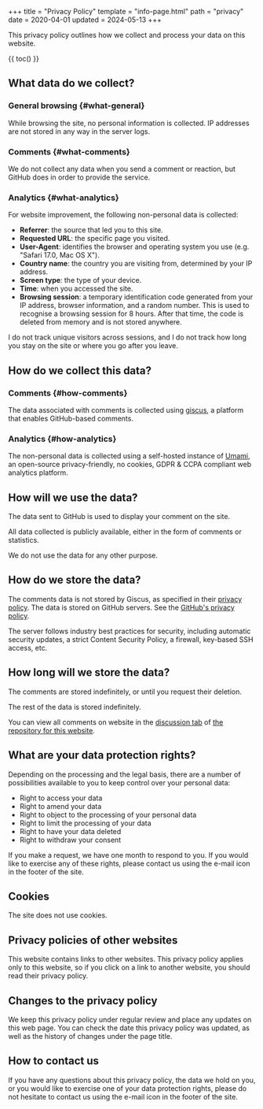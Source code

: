 +++
title = "Privacy Policy"
template = "info-page.html"
path = "privacy"
date = 2020-04-01
updated = 2024-05-13
+++

This privacy policy outlines how we collect and process your data on this website.

{{ toc() }}

## What data do we collect?

### General browsing {#what-general}

While browsing the site, no personal information is collected. IP addresses are not stored in any way in the server logs.

### Comments {#what-comments}

We do not collect any data when you send a comment or reaction, but GitHub does in order to provide the service.

### Analytics {#what-analytics}

For website improvement, the following non-personal data is collected:

- **Referrer**: the source that led you to this site.
- **Requested URL**: the specific page you visited.
- **User-Agent**: identifies the browser and operating system you use (e.g. "Safari 17.0, Mac OS X").
- **Country name**: the country you are visiting from, determined by your IP address.
- **Screen type**: the type of your device.
- **Time**: when you accessed the site.
- **Browsing session**: a temporary identification code generated from your IP address, browser information, and a random number. This is used to recognise a browsing session for 8 hours. After that time, the code is deleted from memory and is not stored anywhere.

I do not track unique visitors across sessions, and I do not track how long you stay on the site or where you go after you leave.

## How do we collect this data?

### Comments {#how-comments}

The data associated with comments is collected using [giscus](https://giscus.app/), a platform that enables GitHub-based comments.

### Analytics {#how-analytics}

The non-personal data is collected using a self-hosted instance of [Umami](https://umami.is/), an open-source privacy-friendly, no cookies, GDPR & CCPA compliant  web analytics platform.

## How will we use the data?

The data sent to GitHub is used to display your comment on the site.

All data collected is publicly available, either in the form of comments or statistics.

We do not use the data for any other purpose.

## How do we store the data?

The comments data is not stored by Giscus, as specified in their [privacy policy](https://github.com/giscus/giscus/blob/main/PRIVACY-POLICY.md#what-data-do-we-collect). The data is stored on GitHub servers. See the [GitHub's privacy policy](https://docs.github.com/en/site-policy/privacy-policies/github-privacy-statement).

The server follows industry best practices for security, including automatic security updates, a strict Content Security Policy, a firewall, key-based SSH access, etc.

## How long will we store the data?

The comments are stored indefinitely, or until you request their deletion.

The rest of the data is stored indefinitely.

You can view all comments on website in the [discussion tab](https://github.com/tduyng/tduyng.github.io/discussions/categories/general) of [the repository for this website](https://github.com/tduyng/tduyng.github.io/discussions/categories/general).

## What are your data protection rights?

Depending on the processing and the legal basis, there are a number of possibilities available to you to keep control over your personal data:

- Right to access your data
- Right to amend your data
- Right to object to the processing of your personal data
- Right to limit the processing of your data
- Right to have your data deleted
- Right to withdraw your consent

If you make a request, we have one month to respond to you. If you would like to exercise any of these rights, please contact us using the e-mail icon in the footer of the site.

## Cookies

The site does not use cookies.

## Privacy policies of other websites

This website contains links to other websites. This privacy policy applies only to this website, so if you click on a link to another website, you should read their privacy policy.

## Changes to the privacy policy

We keep this privacy policy under regular review and place any updates on this web page. You can check the date this privacy policy was updated, as well as the history of changes under the page title.

## How to contact us

If you have any questions about this privacy policy, the data we hold on you, or you would like to exercise one of your data protection rights, please do not hesitate to contact us using the e-mail icon in the footer of the site.
